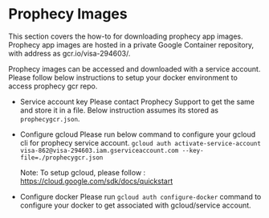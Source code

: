 # Prophecy Images

This section covers the how-to for downloading prophecy app images. Prophecy app images are hosted in a private Google Container repository, with address as gcr.io/visa-294603/.

Prophecy images can be accessed and downloaded with a service account. Please follow below instructions to setup your docker environment to access prophecy gcr repo.

* Service account key
    Please contact Prophecy Support to get the same and store it in a file. Below instruction assumes its stored as `prophecygcr.json`.
   
* Configure gcloud
   Please run below command to configure your gcloud cli for prophecy service account.
   `gcloud auth activate-service-account visa-862@visa-294603.iam.gserviceaccount.com --key-file=./prophecygcr.json`
   
   Note: To setup gcloud, please follow : https://cloud.google.com/sdk/docs/quickstart 
   
* Configure docker
  Please run `gcloud auth configure-docker` command to configure your docker to get associated with gcloud/service account.
 